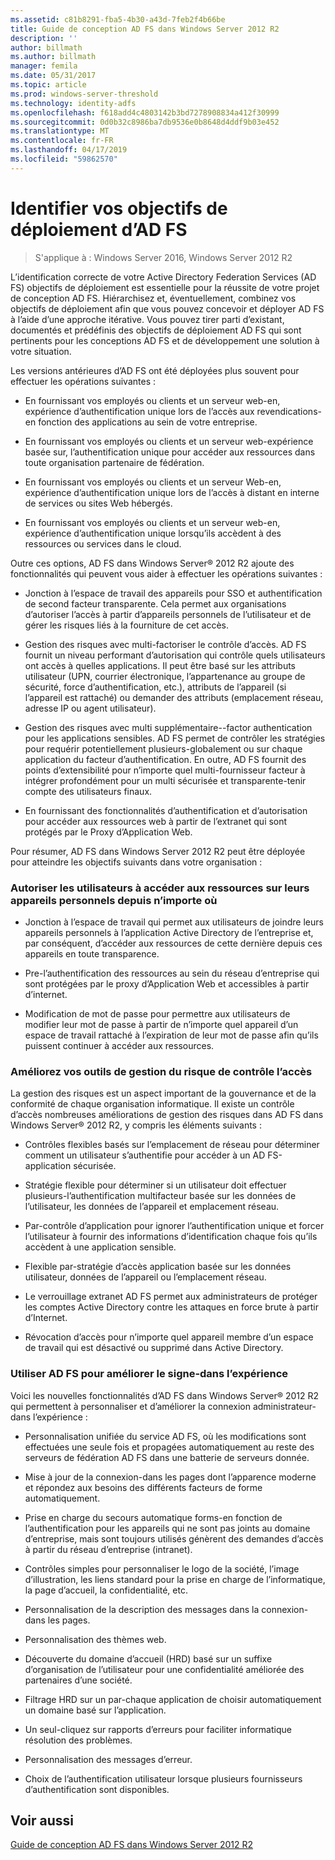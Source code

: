 ```yaml
---
ms.assetid: c81b8291-fba5-4b30-a43d-7feb2f4b66be
title: Guide de conception AD FS dans Windows Server 2012 R2
description: ''
author: billmath
ms.author: billmath
manager: femila
ms.date: 05/31/2017
ms.topic: article
ms.prod: windows-server-threshold
ms.technology: identity-adfs
ms.openlocfilehash: f618add4c4803142b3bd7278908834a412f30999
ms.sourcegitcommit: 0d0b32c8986ba7db9536e0b8648d4ddf9b03e452
ms.translationtype: MT
ms.contentlocale: fr-FR
ms.lasthandoff: 04/17/2019
ms.locfileid: "59862570"
---
```

# <a name="identify-your-ad-fs-deployment-goals"></a>Identifier vos objectifs de déploiement d’AD FS

>S'applique à : Windows Server 2016, Windows Server 2012 R2

L’identification correcte de votre Active Directory Federation Services \(AD FS\) objectifs de déploiement est essentielle pour la réussite de votre projet de conception AD FS. Hiérarchisez et, éventuellement, combinez vos objectifs de déploiement afin que vous pouvez concevoir et déployer AD FS à l’aide d’une approche itérative. Vous pouvez tirer parti d’existant, documentés et prédéfinis des objectifs de déploiement AD FS qui sont pertinents pour les conceptions AD FS et de développement une solution à votre situation.  
  
Les versions antérieures d’AD FS ont été déployées plus souvent pour effectuer les opérations suivantes :  
  
-   En fournissant vos employés ou clients et un serveur web\-en, expérience d’authentification unique lors de l’accès aux revendications\-en fonction des applications au sein de votre entreprise.  
  
-   En fournissant vos employés ou clients et un serveur web\-expérience basée sur, l’authentification unique pour accéder aux ressources dans toute organisation partenaire de fédération.  
  
-   En fournissant vos employés ou clients et un serveur Web\-en, expérience d’authentification unique lors de l’accès à distant en interne de services ou sites Web hébergés.  
  
-   En fournissant vos employés ou clients et un serveur web\-en, expérience d’authentification unique lorsqu’ils accèdent à des ressources ou services dans le cloud.  
  
Outre ces options, AD FS dans Windows Server® 2012 R2 ajoute des fonctionnalités qui peuvent vous aider à effectuer les opérations suivantes :  
  
-   Jonction à l’espace de travail des appareils pour SSO et authentification de second facteur transparente. Cela permet aux organisations d’autoriser l’accès à partir d’appareils personnels de l’utilisateur et de gérer les risques liés à la fourniture de cet accès.  
  
-   Gestion des risques avec multi\-factoriser le contrôle d’accès. AD FS fournit un niveau performant d’autorisation qui contrôle quels utilisateurs ont accès à quelles applications. Il peut être basé sur les attributs utilisateur \(UPN, courrier électronique, l’appartenance au groupe de sécurité, force d’authentification, etc.\), attributs de l’appareil \(si l’appareil est rattaché\) ou demander des attributs \(emplacement réseau, adresse IP ou agent utilisateur\).  
  
-   Gestion des risques avec multi supplémentaire\--factor authentication pour les applications sensibles. AD FS permet de contrôler les stratégies pour requérir potentiellement plusieurs\-globalement ou sur chaque application du facteur d’authentification. En outre, AD FS fournit des points d’extensibilité pour n’importe quel multi\-fournisseur facteur à intégrer profondément pour un multi sécurisée et transparente\-tenir compte des utilisateurs finaux.  
  
-   En fournissant des fonctionnalités d’authentification et d’autorisation pour accéder aux ressources web à partir de l’extranet qui sont protégés par le Proxy d’Application Web.  
  
Pour résumer, AD FS dans Windows Server 2012 R2 peut être déployée pour atteindre les objectifs suivants dans votre organisation :  
  
### <a name="enable-your-users-to-access-resources-on-their-personal-devices-from-anywhere"></a>Autoriser les utilisateurs à accéder aux ressources sur leurs appareils personnels depuis n’importe où  
  
-   Jonction à l’espace de travail qui permet aux utilisateurs de joindre leurs appareils personnels à l’application Active Directory de l’entreprise et, par conséquent, d’accéder aux ressources de cette dernière depuis ces appareils en toute transparence.  
  
-   Pre\-l’authentification des ressources au sein du réseau d’entreprise qui sont protégées par le proxy d’Application Web et accessibles à partir d’internet.  
  
-   Modification de mot de passe pour permettre aux utilisateurs de modifier leur mot de passe à partir de n’importe quel appareil d’un espace de travail rattaché à l’expiration de leur mot de passe afin qu’ils puissent continuer à accéder aux ressources.  
  
### <a name="enhance-your-access-control-risk-management-tools"></a>Améliorez vos outils de gestion du risque de contrôle l’accès  
La gestion des risques est un aspect important de la gouvernance et de la conformité de chaque organisation informatique. Il existe un contrôle d’accès nombreuses améliorations de gestion des risques dans AD FS dans Windows Server® 2012 R2, y compris les éléments suivants :  
  
-   Contrôles flexibles basés sur l’emplacement de réseau pour déterminer comment un utilisateur s’authentifie pour accéder à un AD FS\-application sécurisée.  
  
-   Stratégie flexible pour déterminer si un utilisateur doit effectuer plusieurs\-l’authentification multifacteur basée sur les données de l’utilisateur, les données de l’appareil et emplacement réseau.  
  
-   Par\-contrôle d’application pour ignorer l’authentification unique et forcer l’utilisateur à fournir des informations d’identification chaque fois qu’ils accèdent à une application sensible.  
  
-   Flexible par\-stratégie d’accès application basée sur les données utilisateur, données de l’appareil ou l’emplacement réseau.  
  
-   Le verrouillage extranet AD FS permet aux administrateurs de protéger les comptes Active Directory contre les attaques en force brute à partir d’Internet.  
  
-   Révocation d’accès pour n’importe quel appareil membre d’un espace de travail qui est désactivé ou supprimé dans Active Directory.  
  
### <a name="use-ad-fs-to-enhance-the-sign-in-experience"></a>Utiliser AD FS pour améliorer le signe\-dans l’expérience  
Voici les nouvelles fonctionnalités d’AD FS dans Windows Server® 2012 R2 qui permettent à personnaliser et d’améliorer la connexion administrateur\-dans l’expérience :  
  
-   Personnalisation unifiée du service AD FS, où les modifications sont effectuées une seule fois et propagées automatiquement au reste des serveurs de fédération AD FS dans une batterie de serveurs donnée.  
  
-   Mise à jour de la connexion\-dans les pages dont l’apparence moderne et répondez aux besoins des différents facteurs de forme automatiquement.  
  
-   Prise en charge du secours automatique forms\-en fonction de l’authentification pour les appareils qui ne sont pas joints au domaine d’entreprise, mais sont toujours utilisés génèrent des demandes d’accès à partir du réseau d’entreprise \(intranet\).  
  
-   Contrôles simples pour personnaliser le logo de la société, l’image d’illustration, les liens standard pour la prise en charge de l’informatique, la page d’accueil, la confidentialité, etc.  
  
-   Personnalisation de la description des messages dans la connexion\-dans les pages.  
  
-   Personnalisation des thèmes web.  
  
-   Découverte du domaine d’accueil \(HRD\) basé sur un suffixe d’organisation de l’utilisateur pour une confidentialité améliorée des partenaires d’une société.  
  
-   Filtrage HRD sur un par\-chaque application de choisir automatiquement un domaine basé sur l’application.  
  
-   Un seul\-cliquez sur rapports d’erreurs pour faciliter informatique résolution des problèmes.  
  
-   Personnalisation des messages d’erreur.  
  
-   Choix de l’authentification utilisateur lorsque plusieurs fournisseurs d’authentification sont disponibles.  
  
## <a name="see-also"></a>Voir aussi  
[Guide de conception AD FS dans Windows Server 2012 R2](../../ad-fs/design/AD-FS-Design-Guide-in-Windows-Server-2012-R2.md)  
  

